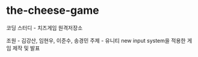 # the-cheese-game
코딩 스터디 - 치즈게임 원격저장소

조원 - 김강산, 임현우, 이준수, 송경민
주제 - 유니티 new input system을 적용한 게임 제작 및 발표
